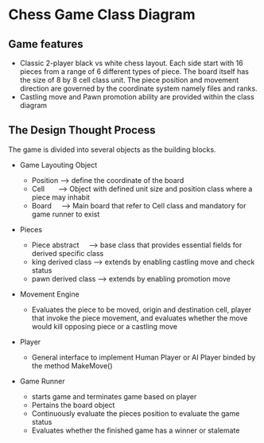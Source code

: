 # Chess Game Class Diagram

## Game features

- Classic 2-player black vs white chess layout. Each side start with 16 pieces from a range of 6 different types of piece. The board itself has the size of 8 by 8 cell class unit. The piece position and movement direction are governed by the coordinate system namely files and ranks.
- Castling move and Pawn promotion ability are provided within the class diagram

## The Design Thought Process

The game is divided into several objects as the building blocks.

- Game Layouting Object

  - Position --> define the coordinate of the board
  - Cell &nbsp; &nbsp; &nbsp;  --> Object with defined unit size and position class where a piece may inhabit
  - Board &nbsp; &nbsp; --> Main board that refer to Cell class and mandatory for game runner to exist

- Pieces

  - Piece abstract &nbsp; &nbsp; --> base class that provides essential fields for derived specific class
  - king derived class --> extends by enabling castling move and check status
  - pawn derived class --> extends by enabling promotion move

- Movement Engine

  - Evaluates the piece to be moved, origin and destination cell, player that invoke the piece movement, and evaluates whether the move would kill opposing piece or a castling move

- Player

  - General interface to implement Human Player or AI Player binded by the method MakeMove()

- Game Runner

  - starts game and terminates game based on player
  - Pertains the board object
  - Continuously evaluate the pieces position to evaluate the game status
  - Evaluates whether the finished game has a winner or stalemate
  